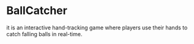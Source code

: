 # BallCatcher
it is an interactive hand-tracking game where players use their hands to catch falling balls in real-time.
